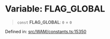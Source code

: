 # Variable: FLAG\_GLOBAL

> `const` **FLAG\_GLOBAL**: `0` = `0`

Defined in: [src/WAM/constants.ts:15350](https://github.com/Fokusdotid/Baileys/blob/3623833a320f5e60f370ef835f3de341453290f5/src/WAM/constants.ts#L15350)
